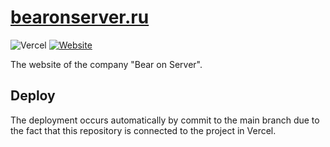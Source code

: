 # [bearonserver.ru](https://bearonserver.ru)
![Vercel](http://therealsujitk-vercel-badge.vercel.app/?app=bearonserver-ru)
[![Website](https://img.shields.io/website?label=Site&url=https%3A%2F%2Fbearonserver.ru)](https://bearonserver.ru)

The website of the company "Bear on Server".

## Deploy

The deployment occurs automatically by commit to the main branch due to the fact that this repository is connected to the project in Vercel.
